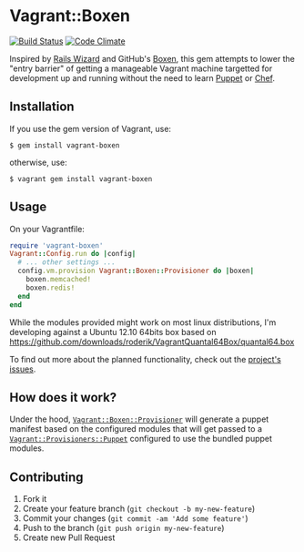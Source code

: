 # Vagrant::Boxen

[![Build Status](https://travis-ci.org/fgrehm/vagrant-boxen.png)](https://travis-ci.org/fgrehm/vagrant-boxen)
[![Code Climate](https://codeclimate.com/badge.png)](https://codeclimate.com/github/fgrehm/vagrant-boxen)

Inspired by [Rails Wizard](http://railswizard.org/) and GitHub's
[Boxen](http://boxen.github.com/), this gem attempts to lower the "entry barrier"
of getting a manageable Vagrant machine targetted for development up and
running without the need to learn [Puppet](https://puppetlabs.com/puppet/what-is-puppet/)
or [Chef](http://www.opscode.com/chef/).


## Installation

If you use the gem version of Vagrant, use:

```terminal
$ gem install vagrant-boxen
```

otherwise, use:

```terminal
$ vagrant gem install vagrant-boxen
```


## Usage

On your Vagrantfile:

```ruby
require 'vagrant-boxen'
Vagrant::Config.run do |config|
  # ... other settings ...
  config.vm.provision Vagrant::Boxen::Provisioner do |boxen|
    boxen.memcached!
    boxen.redis!
  end
end
```

While the modules provided might work on most linux distributions, I'm developing
against a Ubuntu 12.10 64bits box based on https://github.com/downloads/roderik/VagrantQuantal64Box/quantal64.box

To find out more about the planned functionality, check out the
[project's issues](https://github.com/fgrehm/vagrant-boxen/issues).


## How does it work?

Under the hood, [`Vagrant::Boxen::Provisioner`](https://github.com/fgrehm/vagrant-boxen/blob/master/lib/vagrant-boxen/provisioner.rb)
will generate a puppet manifest based on the configured modules that will get
passed to a [`Vagrant::Provisioners::Puppet`](https://github.com/mitchellh/vagrant/blob/1-0-stable/lib/vagrant/provisioners/puppet.rb)
configured to use the bundled puppet modules.


## Contributing

1. Fork it
2. Create your feature branch (`git checkout -b my-new-feature`)
3. Commit your changes (`git commit -am 'Add some feature'`)
4. Push to the branch (`git push origin my-new-feature`)
5. Create new Pull Request
